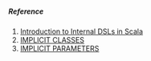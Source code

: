 ##### Reference
1. [Introduction to Internal DSLs in Scala](http://www.devx.com/enterprise/introduction-to-internal-dsls-in-scala.html)
2. [IMPLICIT CLASSES](https://docs.scala-lang.org/overviews/core/implicit-classes.html)
3. [IMPLICIT PARAMETERS](http://docs.scala-lang.org/tour/implicit-parameters.html)